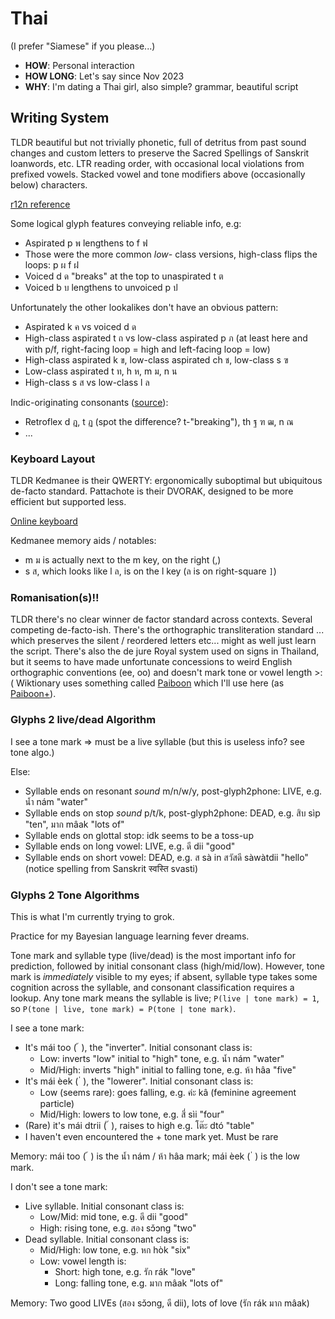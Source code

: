 Thai
====

(I prefer "Siamese" if you please...)

* **HOW**: Personal interaction
* **HOW LONG**: Let's say since Nov 2023
* **WHY**: I'm dating a Thai girl, also simple? grammar, beautiful script

## Writing System

TLDR beautiful but not trivially phonetic, full of detritus from past sound changes and custom letters to preserve the Sacred Spellings of Sanskrit loanwords, etc. LTR reading order, with occasional local violations from prefixed vowels. Stacked vowel and tone modifiers above (occasionally below) characters.

[r12n reference](https://r12a.github.io/scripts/thai/th.html)

Some logical glyph features conveying reliable info, e.g:

- Aspirated p พ lengthens to f ฟ
- Those were the more common *low-* class versions, high-class flips the loops: p ผ f ฝ
- Voiced d ด "breaks" at the top to unaspirated t ต
- Voiced b บ lengthens to unvoiced p ป

Unfortunately the other lookalikes don't have an obvious pattern:

- Aspirated k ค vs voiced d ด
- High-class aspirated t ถ vs low-class aspirated p ภ (at least here and with p/f, right-facing loop = high and left-facing loop = low)
- High-class aspirated k ข, low-class aspirated ch ช, low-class s ฃ
- Low-class aspirated t ท, h ห, m ม, n น
- High-class s ส vs low-class l ล

Indic-originating consonants ([source](https://en.wikipedia.org/wiki/Thai_spelling_reform_of_1942)):

- Retroflex d ฎ, t ฏ (spot the difference? t-"breaking"), th ฐ ฑ ฒ, n ณ
- ...

### Keyboard Layout

TLDR Kedmanee is their QWERTY: ergonomically suboptimal but ubiquitous de-facto standard. Pattachote is their DVORAK, designed to be more efficient but supported less.

[Online keyboard](https://www.branah.com/thai)

Kedmanee memory aids / notables:

- m ม is actually next to the m key, on the right (,)
- s ส, which looks like l ล, is on the l key (ล is on right-square `]`)

### Romanisation(s)!!

TLDR there's no clear winner de factor standard across contexts. Several competing de-facto-ish. There's the orthographic transliteration standard ... which preserves the silent / reordered letters etc... might as well just learn the script. There's also the de jure Royal system used on signs in Thailand, but it seems to have made unfortunate concessions to weird English orthographic conventions (ee, oo) and doesn't mark tone or vowel length >:( Wiktionary uses something called [Paiboon](https://en.wiktionary.org/wiki/Wiktionary:Thai_romanization) which I'll use here (as [Paiboon+](https://slice-of-thai.com/pronunciation-guides/#paiboonplus)).

### Glyphs 2 live/dead Algorithm

I see a tone mark => must be a live syllable (but this is useless info? see tone algo.)

Else:

- Syllable ends on resonant *sound* m/n/w/y, post-glyph2phone: LIVE, e.g. น้ำ nám "water"
- Syllable ends on stop *sound* p/t/k, post-glyph2phone: DEAD, e.g. สิบ sìp "ten", มาก mâak "lots of"
- Syllable ends on glottal stop: idk seems to be a toss-up
- Syllable ends on long vowel: LIVE, e.g. ดี dii "good"
- Syllable ends on short vowel: DEAD, e.g. ส sà in สวัสดี sàwàtdii "hello" (notice spelling from Sanskrit स्वस्ति svasti)

### Glyphs 2 Tone Algorithms

This is what I'm currently trying to grok.

Practice for my Bayesian language learning fever dreams.

Tone mark and syllable type (live/dead) is the most important info for prediction, followed by initial consonant class (high/mid/low). However, tone mark is *immediately* visible to my eyes; if absent, syllable type takes some cognition across the syllable, and consonant classification requires a lookup. Any tone mark means the syllable is live; `P(live | tone mark) = 1`, so `P(tone | live, tone mark) = P(tone | tone mark)`.

I see a tone mark:

- It's mái too (  ้ ), the "inverter". Initial consonant class is:
  + Low: inverts "low" initial to "high" tone, e.g. น้ำ nám "water"
  + Mid/High: inverts "high" initial to falling tone, e.g. ห้า hâa "five"
- It's mái èek (  ่ ), the "lowerer". Initial consonant class is:
  + Low (seems rare): goes falling, e.g. ค่ะ kâ (feminine agreement particle)
  + Mid/High: lowers to low tone, e.g. สี่ sìi "four"
- (Rare) it's mái dtrii (  ๊ ), raises to high e.g. โต๊ะ dtó "table"
- I haven't even encountered the + tone mark yet. Must be rare

Memory: mái too (  ้ ) is the น้ำ nám / ห้า hâa mark; mái èek (  ่ ) is the low mark.

I don't see a tone mark:

- Live syllable. Initial consonant class is:
  + Low/Mid: mid tone, e.g. ดี dii "good"
  + High: rising tone, e.g. สอง sɔ̌ɔng "two"
- Dead syllable. Initial consonant class is:
  + Mid/High: low tone, e.g. หก hòk "six"
  + Low: vowel length is:
    - Short: high tone, e.g. รัก rák "love"
    - Long: falling tone, e.g. มาก mâak "lots of"

Memory: Two good LIVEs (สอง sɔ̌ɔng, ดี dii), lots of love (รัก rák มาก mâak)
